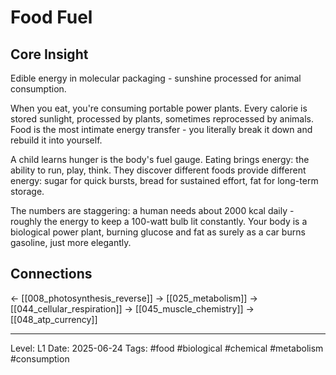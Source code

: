 # Food Fuel

## Core Insight
Edible energy in molecular packaging - sunshine processed for animal consumption.

When you eat, you're consuming portable power plants. Every calorie is stored sunlight, processed by plants, sometimes reprocessed by animals. Food is the most intimate energy transfer - you literally break it down and rebuild it into yourself.

A child learns hunger is the body's fuel gauge. Eating brings energy: the ability to run, play, think. They discover different foods provide different energy: sugar for quick bursts, bread for sustained effort, fat for long-term storage.

The numbers are staggering: a human needs about 2000 kcal daily - roughly the energy to keep a 100-watt bulb lit constantly. Your body is a biological power plant, burning glucose and fat as surely as a car burns gasoline, just more elegantly.

## Connections
← [[008_photosynthesis_reverse]]
→ [[025_metabolism]]
→ [[044_cellular_respiration]]
→ [[045_muscle_chemistry]]
→ [[048_atp_currency]]

---
Level: L1
Date: 2025-06-24
Tags: #food #biological #chemical #metabolism #consumption
